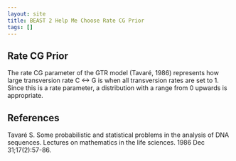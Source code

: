 ```yaml
---
layout: site
title: BEAST 2 Help Me Choose Rate CG Prior
tags: []
---
```


## Rate CG Prior

The rate CG parameter of the GTR model (Tavaré, 1986) represents how large transversion rate C <-> G is when all transversion rates are set to 1. 
Since this is a rate parameter, a distribution with a range from 0 upwards is appropriate.


## References 

Tavaré S. Some probabilistic and statistical problems in the analysis of DNA sequences. Lectures on mathematics in the life sciences. 1986 Dec 31;17(2):57-86.
